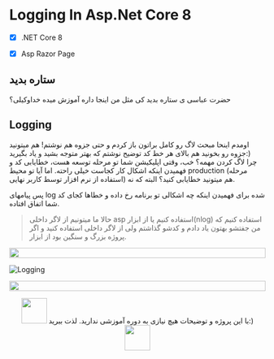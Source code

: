 # Logging In Asp.Net Core 8

- [x] .NET Core 8
- [x] Asp Razor Page


 ## ستاره بدید
حضرت عباسی  ی ستاره بدید کی مثل من اینجا داره آموزش میده خداوکیلی؟
## Logging
اومدم اینحا مبحث لاگ رو کامل براتون باز کردم و حتی جزوه هم نوشتم!
هم میتونید جزوه رو بخونید هم بالای هر خط کد توضیح نوشتم که بهتر متوجه بشید و یاد بگیرید:) <br>
چرا لاگ کردن مهمه؟ خب، وقتی اپلیکیشن شما تو مرحله توسعه هست، خطایابی کد و فهمیدن اینکه اشکال کار کجاست خیلی راحته. اما آیا تو محیط production (مرحله استفاده از نرم افزار توسط کاربر نهایی) هم میتونید خطایابی کنید؟
البته که نه.

پس پیامهای log شده برای فهمیدن اینکه چه اشکالی تو برنامه رخ داده و خطاها کجای کد شما اتفاق افتاده.

> حالا ما میتونیم از لاگر داخلی asp استفاده کنیم یا از ابزار(nlog) استفاده کنیم که من جفتشو بهتون یاد دادم و کدشو گذاشتم ولی از لاگر داخلی استفاده کنید و اگر پروژه بزرگ و سنگین بود از ابزار.


 <p align="center">
<img src="https://i.imgur.com/dBaSKWF.gif" height="20" width="100%">
</p>

 ![Logging](https://doumer.me/wp-content/uploads/2023/05/Structured-Logging-Techniques-in-ASP.net-core-.png)
 
<p align="center">
<img src="https://i.imgur.com/dBaSKWF.gif" height="20" width="100%">
</p>

<p align="center">
<img src="https://media.tenor.com/c3CBzmFnqHYAAAAi/hug.gif" width="50">
با این پروژه و توضیحات هیچ نیازی به دوره آموزشی ندارید. لذت ببرید:)
<img src="https://media.tenor.com/c3CBzmFnqHYAAAAi/hug.gif" width="50">
</p>
